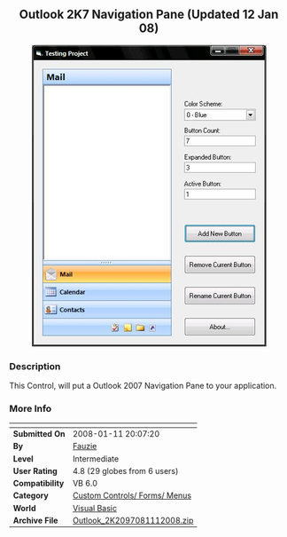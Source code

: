 ﻿<div align="center">

## Outlook 2K7 Navigation Pane \(Updated 12 Jan 08\)

<img src="PIC20071227959397833.JPG">
</div>

### Description

This Control, will put a Outlook 2007 Navigation Pane to your application.
 
### More Info
 


<span>             |<span>
---                |---
**Submitted On**   |2008-01-11 20:07:20
**By**             |[Fauzie](https://github.com/Planet-Source-Code/PSCIndex/blob/master/ByAuthor/fauzie.md)
**Level**          |Intermediate
**User Rating**    |4.8 (29 globes from 6 users)
**Compatibility**  |VB 6\.0
**Category**       |[Custom Controls/ Forms/  Menus](https://github.com/Planet-Source-Code/PSCIndex/blob/master/ByCategory/custom-controls-forms-menus__1-4.md)
**World**          |[Visual Basic](https://github.com/Planet-Source-Code/PSCIndex/blob/master/ByWorld/visual-basic.md)
**Archive File**   |[Outlook\_2K2097081112008\.zip](https://github.com/Planet-Source-Code/fauzie-outlook-2k7-navigation-pane-updated-12-jan-08__1-69819/archive/master.zip)








